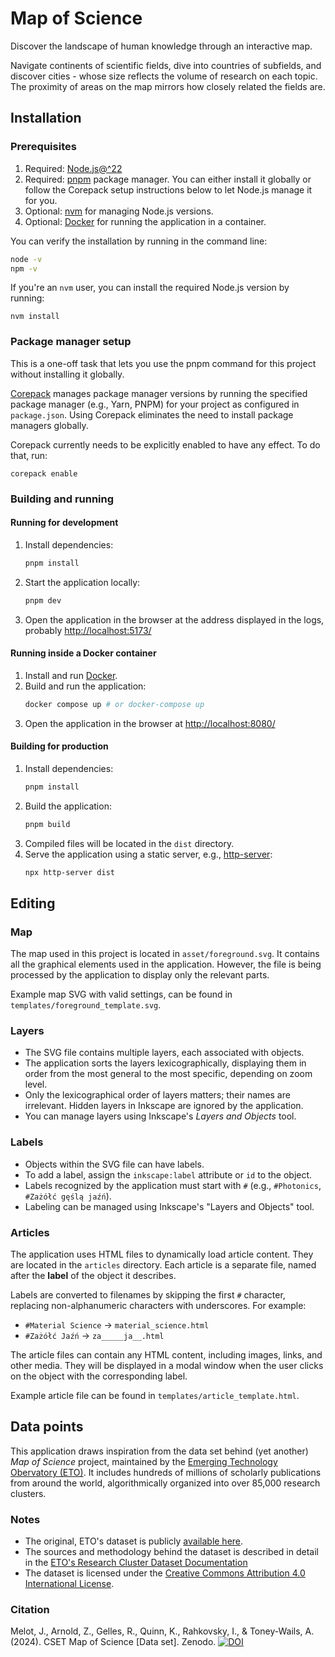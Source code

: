 # Map of Science

Discover the landscape of human knowledge through an interactive map.

Navigate continents of scientific fields, dive into countries of subfields, and discover cities - whose size reflects the volume of research on each topic. The proximity of areas on the map mirrors how closely related the fields are.

## Installation

### Prerequisites

1. Required: [Node.js@^22](https://nodejs.org/en/download/)
2. Required: [pnpm](https://pnpm.io/) package manager. You can either install it globally or follow the Corepack setup instructions below to let Node.js manage it for you.
3. Optional: [nvm](https://github.com/nvm-sh/nvm) for managing Node.js versions.
4. Optional: [Docker](https://docs.docker.com/get-docker/) for running the application in a container.

You can verify the installation by running in the command line:

```bash
node -v
npm -v
```

If you're an `nvm` user, you can install the required Node.js version by running:

```
nvm install
```

### Package manager setup

This is a one-off task that lets you use the pnpm command for this project without installing it globally.

[Corepack](https://nodejs.org/api/corepack.html) manages package manager versions by running the specified package
manager (e.g., Yarn, PNPM) for your project as configured in `package.json`. Using Corepack eliminates the need to
install package managers globally.

Corepack currently needs to be explicitly enabled to have any effect. To do that, run:

```
corepack enable
```

### Building and running

#### Running for development

1. Install dependencies:
   ```bash
   pnpm install
   ```
2. Start the application locally:
   ```bash
   pnpm dev
   ```
3. Open the application in the browser at the address displayed in the logs, probably [http://localhost:5173/](http://localhost:5173/)

#### Running inside a Docker container

1. Install and run [Docker](https://docs.docker.com/get-docker/).
2. Build and run the application:
   ```bash
   docker compose up # or docker-compose up
   ```
3. Open the application in the browser at [http://localhost:8080/](http://localhost:8080/)

#### Building for production

1. Install dependencies:
   ```bash
   pnpm install
   ```
2. Build the application:
   ```bash
   pnpm build
   ```
3. Compiled files will be located in the `dist` directory.
4. Serve the application using a static server, e.g., [http-server](https://www.npmjs.com/package/http-server):
   ```bash
   npx http-server dist
   ```

## Editing

### Map

The map used in this project is located in `asset/foreground.svg`. It contains all the graphical elements used in the application. However, the file is being processed by the application to display only the relevant parts.

Example map SVG with valid settings, can be found in `templates/foreground_template.svg`.

### Layers

- The SVG file contains multiple layers, each associated with objects.
- The application sorts the layers lexicographically, displaying them in order from the most general to the most specific, depending on zoom level.
- Only the lexicographical order of layers matters; their names are irrelevant.
  Hidden layers in Inkscape are ignored by the application.
- You can manage layers using Inkscape's _Layers and Objects_ tool.

### Labels

- Objects within the SVG file can have labels.
- To add a label, assign the `inkscape:label` attribute or `id` to the object.
- Labels recognized by the application must start with `#` (e.g., `#Photonics`, `#Zażółć gęślą jaźń`).
- Labeling can be managed using Inkscape's "Layers and Objects" tool.

### Articles

The application uses HTML files to dynamically load article content. They are located in the `articles` directory. Each article is a separate file, named after the **label** of the object it describes.

Labels are converted to filenames by skipping the first `#` character, replacing non-alphanumeric characters with underscores. For example:

- `#Material Science` -> `material_science.html`
- `#Zażółć Jaźń` -> `za_____ja__.html`

The article files can contain any HTML content, including images, links, and other media. They will be displayed in a modal window when the user clicks on the object with the corresponding label.

Example article file can be found in `templates/article_template.html`.

## Data points

This application draws inspiration from the data set behind (yet another) _Map of Science_ project, maintained by the [Emerging Technology Obervatory (ETO)](https://sciencemap.eto.tech/?mode=map). It includes hundreds of millions of scholarly publications from around the world, algorithmically organized into over 85,000 research clusters.

### Notes

- The original, ETO's dataset is publicly [available here](https://doi.org/10.5281/zenodo.12628195).
- The sources and methodology behind the dataset is described in detail in the [ETO's Research Cluster Dataset Documentation](https://eto.tech/dataset-docs/mac-clusters/#overview)
- The dataset is licensed under the [Creative Commons Attribution 4.0 International License](https://creativecommons.org/licenses/by/4.0/).

### Citation

Melot, J., Arnold, Z., Gelles, R., Quinn, K., Rahkovsky, I., & Toney-Wails, A. (2024). CSET Map of Science [Data set]. Zenodo. [![DOI](https://zenodo.org/badge/DOI/10.5281/zenodo.12628195.svg)](https://doi.org/10.5281/zenodo.12628195)
